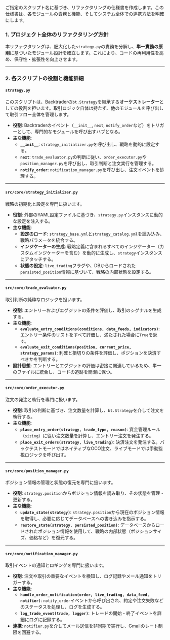 ご指定のスクリプト名に基づき、リファクタリングの仕様書を作成します。この仕様書は、各モジュールの責務と機能、そしてシステム全体での連携方法を明確にします。

### 1. プロジェクト全体のリファクタリング方針

本リファクタリングは、肥大化した`strategy.py`の責務を分解し、**単一責務の原則**に基づいたモジュール設計を確立します。これにより、コードの再利用性を高め、保守性・拡張性を向上させます。

---

### 2. 各スクリプトの役割と機能詳細

#### `strategy.py`

このスクリプトは、Backtraderの`bt.Strategy`を継承する**オーケストレーター**としての役割を担います。取引ロジック自体は持たず、他のモジュールを呼び出して取引フロー全体を管理します。

* **役割**: Backtraderのイベント（`__init__`, `next`, `notify_order`など）をトリガーとして、専門的なモジュールを呼び出すハブとなる。
* **主な機能**:
    * **`__init__`**: `strategy_initializer.py`を呼び出し、戦略を動的に設定する。
    * **`next`**: `trade_evaluator.py`の判断に従い、`order_executor.py`や`position_manager.py`を呼び出し、取引判断と注文実行を管理する。
    * **`notify_order`**: `notification_manager.py`を呼び出し、注文イベントを処理する。

---

#### `src/core/strategy_initializer.py`

戦略の初期化と設定を専門に扱います。

* **役割**: 外部のYAML設定ファイルに基づき、`strategy.py`インスタンスに動的な設定を注入する。
* **主な機能**:
    * **設定のロード**: `strategy_base.yml`と`strategy_catalog.yml`を読み込み、戦略パラメータを統合する。
    * **インジケーターの生成**: 戦略定義に含まれるすべてのインジケーター（カスタムインジケーターを含む）を動的に生成し、`strategy`インスタンスにアタッチする。
    * **状態の設定**: `live_trading`フラグや、DBからロードされた`persisted_position`情報に基づいて、戦略の内部状態を設定する。

---

#### `src/core/trade_evaluator.py`

取引判断の純粋なロジックを担います。

* **役割**: エントリーおよびエグジットの条件を評価し、取引のシグナルを生成する。
* **主な機能**:
    * **`evaluate_entry_conditions(conditions, data_feeds, indicators)`**: エントリー条件のリストをすべて評価し、満たされた場合に`True`を返す。
    * **`evaluate_exit_conditions(position, current_price, strategy_params)`**: 利確と損切りの条件を評価し、ポジションを決済すべきかを判断する。
* **設計思想**: エントリーとエグジットの評価は密接に関連しているため、単一のファイルに統合し、コードの追跡を簡潔に保つ。

---

#### `src/core/order_executor.py`

注文の発注と執行を専門に扱います。

* **役割**: 取引の判断に基づき、注文数量を計算し、`bt.Strategy`を介して注文を執行する。
* **主な機能**:
    * **`place_entry_order(strategy, trade_type, reason)`**: 資金管理ルール（`sizing`）に従い注文数量を計算し、エントリー注文を発注する。
    * **`place_exit_orders(strategy, live_trading)`**: 決済注文を発注する。バックテストモードではネイティブなOCO注文、ライブモードでは手動監視ロジックを呼び出す。

---

#### `src/core/position_manager.py`

ポジション情報の管理と状態の復元を専門に扱います。

* **役割**: `strategy.position`からポジション情報を読み取り、その状態を管理・更新する。
* **主な機能**:
    * **`update_state(strategy)`**: `strategy.position`から現在のポジション情報を取得し、必要に応じてデータベースへの書き込みを指示する。
    * **`restore_state(strategy, persisted_position)`**: データベースからロードされたポジション情報を使用して、戦略の内部状態（ポジションサイズ、価格など）を復元する。

---

#### `src/core/notification_manager.py`

取引イベントの通知とロギングを専門に扱います。

* **役割**: 注文や取引の重要なイベントを検知し、ログ記録やメール通知をトリガーする。
* **主な機能**:
    * **`handle_order_notification(order, live_trading, data_feed, notifier)`**: `notify_order`イベントから呼び出され、約定や注文失敗などのステータスを処理し、ログを生成する。
    * **`log_trade_event(trade, logger)`**: トレードの開始・終了イベントを詳細にログに記録する。
* **連携**: `notifier.py`を介してメール送信を非同期で実行し、Gmailのレート制限を回避する。